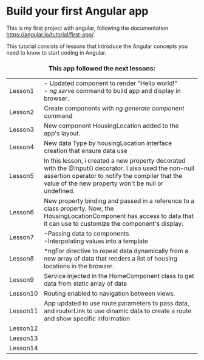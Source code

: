 
<h1>Build your first Angular app</h1>

This is my first project with angular, following the documentation https://angular.io/tutorial/first-app/.

This tutorial consists of lessons that introduce the Angular concepts you need to know to start coding in Angular.

<h3 align="center">This app followed the next lessons:</h3>
<table align="center">
  <tr>
    <td>Lesson1</td>
    <td>
     - Updated component to render "Hello world!" </br>
     - <i>ng serve</i> command to build app and display in browser.
    </td>
  </tr>
  <tr>
    <td>Lesson2</td>
    <td>
      Create components with <i>ng generate component</i> command
    </td>
  </tr>
  <tr>
    <td>Lesson3</td>
    <td> New component HousingLocation added to the app's layout.</td>
  </tr>
  <tr>
    <td>Lesson4</td>
    <td>New data Type by housingLocation interface creation that ensure data use</td>
  </tr>
  <tr>
    <td>Lesson5</td>
    <td>In this lesson, i created a new property decorated with the @Input() decorator. I also used the non-null assertion operator to notify the compiler that the value of the new property won't be null or undefined.</td>
  </tr>
  <tr>
    <td>Lesson6</td>
    <td>New property binding and passed in a reference to a class property. Now, the HousingLocationComponent has access to data that it can use to customize the component's display.</td>
  </tr>
  <tr>
    <td>Lesson7</td>
    <td> 
      -Passing data to components</br>
      -Interpolating values into a template 
   </td>
  </tr>
  <tr>
    <td>Lesson8</td>
    <td>*ngFor directive to repeat data dynamically from a new array of data that renders a list of housing locations in the browser.</td>
  </tr>
  <tr>
    <td>Lesson9</td>
    <td>Service injected in the HomeComponent class to get data from static array of data</td>
  </tr>
  <tr>
    <td>Lesson10</td>
    <td>Routing enabled to navigation between views.</td>
  </tr>
  <tr>
    <td>Lesson11</td>
    <td>App updated to use route parameters to pass data, and routerLink to use dinamic data
 to create a route and show specific information</td>
  </tr>
  <tr>
    <td>Lesson12</td>
    <td></td>
  </tr>
  <tr>
    <td>Lesson13</td>
    <td></td>
  </tr>
  <tr>
    <td>Lesson14</td>
    <td></td>
  </tr>
</table>



